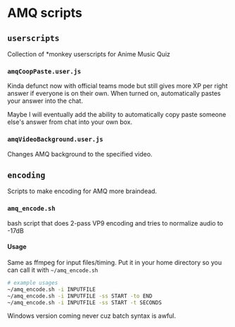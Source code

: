 # AMQ scripts

## `userscripts`

Collection of \*monkey userscripts for Anime Music Quiz

### `amqCoopPaste.user.js`

Kinda defunct now with official teams mode but still gives more XP per right answer if everyone is on their own.
When turned on, automatically pastes your answer into the chat.

Maybe I will eventually add the ability to automatically copy paste someone else's answer from chat into your own box.

### `amqVideoBackground.user.js`

Changes AMQ background to the specified video.

## `encoding`

Scripts to make encoding for AMQ more braindead.

### `amq_encode.sh`

bash script that does 2-pass VP9 encoding and tries to normalize audio to -17dB

#### Usage

Same as ffmpeg for input files/timing. Put it in your home directory so you can call it with `~/amq_encode.sh`

```bash
# example usages
~/amq_encode.sh -i INPUTFILE
~/amq_encode.sh -i INPUTFILE -ss START -to END
~/amq_encode.sh -i INPUTFILE -ss START -t SECONDS
```

Windows version coming never cuz batch syntax is awful.
